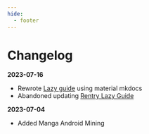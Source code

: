 ```yaml
---
hide:
  - footer
---
```

# Changelog

**2023-07-16**

- Rewrote [Lazy guide](https://xelieu.github.io/) using material mkdocs
- Abandoned updating [Rentry Lazy Guide](https://rentry.co/lazyXel/)

**2023-07-04**

- Added Manga Android Mining